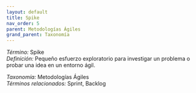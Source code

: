 ```yaml
---
layout: default
title: Spike
nav_order: 5
parent: Metodologías Ágiles
grand_parent: Taxonomía
---
```


*Término:* Spike  
*Definición:* Pequeño esfuerzo exploratorio para investigar un problema o probar una idea en un entorno ágil.

*Taxonomía:* Metodologías Ágiles  
*Términos relacionados:* Sprint, Backlog
